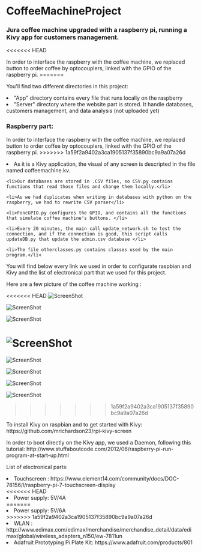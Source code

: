# CoffeeMachineProject
<h3>
	Jura coffee machine upgraded with a raspberry pi, running a Kivy app for customers management.
</h3>
<<<<<<< HEAD

<p>
In order to interface the raspberry with the coffee machine, we replaced button to order coffee by optocouplers, linked with the GPIO of the raspberry pi.
=======
<p>
	You'll find two different directories in this project:
	<li>
		"App" directory contains every file that runs locally on the raspberry
	</li>
	<li>
		"Server" directory where the website part is stored. It handle databases, customers management, and data analysis (not uploaded yet)
</p>
<h3>Raspberry part:</h3>
<p>
	In order to interface the raspberry with the coffee machine, we replaced button to order coffee by optocouplers, linked 	with the GPIO of the raspberry pi.
>>>>>>> 1a59f2a9402a3ca1905137f35890bc9a9a07a26d
</p>

<p>
	<li>As it is a Kivy application, the visual of any screen is descripted in the file named coffeemachine.kv.</li>

	<li>Our databases are stored in .CSV files, so CSV.py contains functions that read those files and change them locally.</li>

	<li>As we had duplicates when writing in databases with python on the raspberry, we had to rewrite CSV parser</li>
	
	<li>FoncGPIO.py configures the GPIO, and contains all the functions that simulate coffee machine's buttons. </li>
	
	<li>Every 20 minutes, the main call update_network.sh to test the connection, and if the connection is good, this script calls updateDB.py that update the admin.csv database </li>
	
	<li>The file otherclasses.py contains classes used by the main program.</li<
</p>
You will find below every link we used in order to configurate raspbian and Kivy and the list of electronical part that we used for this project.

Here are a few picture of the coffee machine working :

<<<<<<< HEAD
![ScreenShot](/Data/ImgReadMe/IMG_1636.JPG?raw=true )

![ScreenShot](/Data/ImgReadMe/IMG_1637.JPG?raw=true )

![ScreenShot](/Data/ImgReadMe/IMG_1638.JPG?raw=true )

![ScreenShot](/Data/ImgReadMe/IMG_1639.JPG?raw=true )
=======
![ScreenShot](/App/Data/ImgReadMe/IMG_1636.JPG?raw=true )

![ScreenShot](/App/Data/ImgReadMe/IMG_1637.JPG?raw=true )

![ScreenShot](/App/Data/ImgReadMe/IMG_1638.JPG?raw=true )

![ScreenShot](/App/Data/ImgReadMe/IMG_1639.JPG?raw=true )
>>>>>>> 1a59f2a9402a3ca1905137f35890bc9a9a07a26d

<p>
	To install Kivy on raspbian and to get started with Kivy: 
	https://github.com/mrichardson23/rpi-kivy-screen
</p>
<p>
In order to boot directly on the Kivy app, we used a Daemon, following this tutorial:
	http://www.stuffaboutcode.com/2012/06/raspberry-pi-run-program-at-start-up.html
</p>
<p>
	List of electronical parts:
	<li>Touchscreen : https://www.element14.com/community/docs/DOC-78156/l/raspberry-pi-7-touchscreen-display</li>
<<<<<<< HEAD
	<li>Power supply: 5V/4A </li>
=======
	<li>Power supply: 5V/6A </li>
>>>>>>> 1a59f2a9402a3ca1905137f35890bc9a9a07a26d
	<li>WLAN : http://www.edimax.com/edimax/merchandise/merchandise_detail/data/edimax/global/wireless_adapters_n150/ew-7811un</li>
	<li>Adafruit Prototyping Pi Plate Kit: https://www.adafruit.com/products/801</li>

</p>
